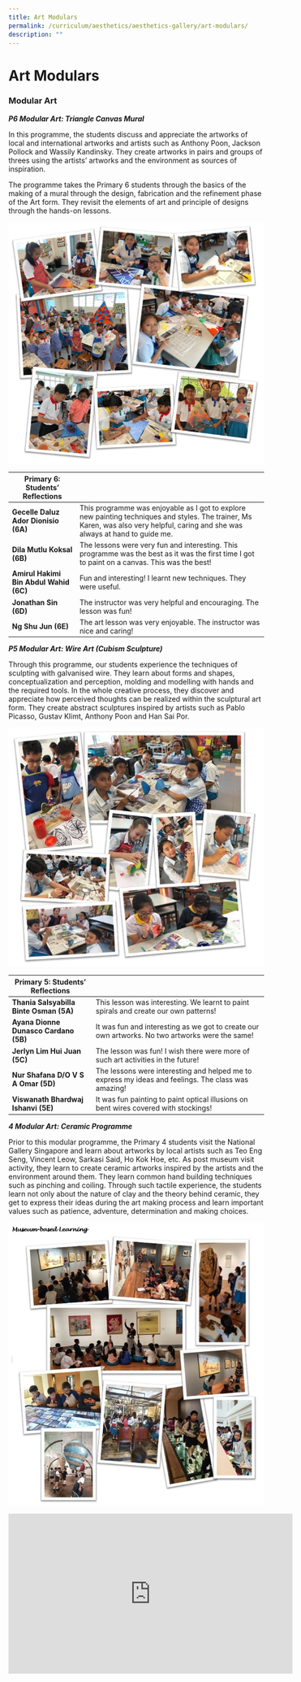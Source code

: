 ```yaml
---
title: Art Modulars
permalink: /curriculum/aesthetics/aesthetics-gallery/art-modulars/
description: ""
---
```

# **Art Modulars**

### Modular Art

**_P6 Modular Art: Triangle Canvas Mural_**

In this programme, the students discuss and appreciate the artworks of local and international artworks and artists such as Anthony Poon, Jackson Pollock and Wassily Kandinsky. They create artworks in pairs and groups of threes using the artists’ artworks and the environment as sources of inspiration.

The programme takes the Primary 6 students through the basics of the making of a mural through the design, fabrication and the refinement phase of the Art form. They revisit the elements of art and principle of designs through the hands-on lessons.

![](/images/P6%20Art%20mordular_2019_01.jpg)

| Primary 6: Students’ Reflections 	|  	|
|---	|---	|
| **Gecelle Daluz Ador Dionisio (6A)** 	| This programme was enjoyable as I got to explore new painting techniques and styles. The trainer, Ms Karen, was also very helpful, caring and she was always at hand to guide me. 	|
| **Dila Mutlu Koksal (6B)** 	| The lessons were very fun and interesting. This programme was the best as it was the first time I got to paint on a canvas. This was the best! 	|
| **Amirul Hakimi Bin Abdul Wahid (6C)** 	| Fun and interesting! I learnt new techniques. They were useful. 	|
| **Jonathan Sin (6D)** 	| The instructor was very helpful and encouraging. The lesson was fun! 	|
| **Ng Shu Jun (6E)** 	| The art lesson was very enjoyable. The instructor was nice and caring! 	|



**_P5 Modular Art: Wire Art (Cubism Sculpture)_**

Through this programme, our students experience the techniques of sculpting with galvanised wire. They learn about forms and shapes, conceptualization and perception, molding and modelling with hands and the required tools. In the whole creative process, they discover and appreciate how perceived thoughts can be realized within the sculptural art form. They create abstract sculptures inspired by artists such as Pablo Picasso, Gustav Klimt, Anthony Poon and Han Sai Por.


![](/images/P5%20Art%20mordular_2019_01.jpg)


| Primary 5: Students’ Reflections 	|  	|
|---	|---	|
| **Thania Salsyabilla Binte Osman (5A)** 	| This lesson was interesting. We learnt to paint spirals and create our own patterns! 	|
| **Ayana Dionne Dunasco Cardano (5B)** 	| It was fun and interesting as we got to create our own artworks. No two artworks were the same! 	|
| **Jerlyn Lim Hui Juan (5C)** 	| The lesson was fun! I wish there were more of such art activities in the future! 	|
| **Nur Shafana D/O V S A Omar (5D)** 	| The lessons were interesting and helped me to express my ideas and feelings. The class was amazing! 	|
| **Viswanath Bhardwaj Ishanvi (5E)** 	| It was fun painting to paint optical illusions on bent wires covered with stockings! 	|


**_4 Modular Art: Ceramic Programme_**  

Prior to this modular programme, the Primary 4 students visit the National Gallery Singapore and learn about artworks by local artists such as Teo Eng Seng, Vincent Leow, Sarkasi Said, Ho Kok Hoe, etc. As post museum visit activity, they learn to create ceramic artworks inspired by the artists and the environment around them. They learn common hand building techniques such as pinching and coiling. Through such tactile experience, the students learn not only about the nature of clay and the theory behind ceramic, they get to express their ideas during the art making process and learn important values such as patience, adventure, determination and making choices.

![](/images/P4%20Art%20mordular_2019_01.jpg)







<iframe width="560" height="315" src="https://www.youtube.com/embed/Gj3yY4tb2yo" title="YouTube video player" frameborder="0" allow="accelerometer; autoplay; clipboard-write; encrypted-media; gyroscope; picture-in-picture" allowfullscreen></iframe>